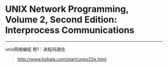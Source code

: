 # UNIX Network Programming, Volume 2, Second Edition: Interprocess Communications

---

unix网络编程 卷1：进程间通信







> http://www.kohala.com/start/unpv22e.html

